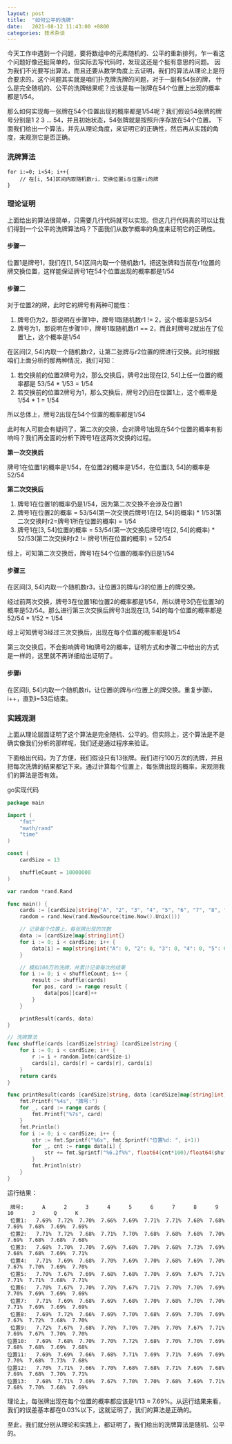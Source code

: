 ```yaml
---
layout: post 
title:  "如何公平的洗牌"
date:   2021-08-12 11:43:00 +0800 
categories: 技术杂谈
---
```


今天工作中遇到一个问题，要将数组中的元素随机的、公平的重新排列，乍一看这个问题好像还挺简单的，但实际去写代码时，发现这还是个挺有意思的问题。
因为我们不光要写出算法，而且还要从数学角度上去证明，我们的算法从理论上是符合要求的。这个问题其实就是咱们扑克牌洗牌的问题，对于一副有54张的牌，
什么是完全随机的、公平的洗牌结果呢？应该是每一张牌在54个位置上出现的概率都是1/54。

那么如何实现每一张牌在54个位置出现的概率都是1/54呢？我们假设54张牌的牌号分别是1 2 3 ... 54，并且初始状态，54张牌就是按照升序存放在54个位置。
下面我们给出一个算法，并先从理论角度，来证明它的正确性，然后再从实践的角度，来观测它是否正确。

### 洗牌算法
```
for i:=0; i<54; i++{
    // 在[i, 54]区间内取随机数ri，交换位置i与位置ri的牌
}
```

### 理论证明
上面给出的算法很简单，只需要几行代码就可以实现。但这几行代码真的可以让我们得到一个公平的洗牌算法吗？下面我们从数学概率的角度来证明它的正确性。
#### 步骤一
位置1是牌号1，我们在[1, 54]区间内取一个随机数r1，把这张牌和当前在r1位置的牌交换位置，这样能保证牌号1在54个位置出现的概率都是1/54

#### 步骤二
对于位置2的牌，此时它的牌号有两种可能性：

1. 牌号仍为2，那说明在步骤1中，牌号1取随机数r1 != 2，这个概率是53/54
2. 牌号为1，那说明在步骤1中，牌号1取随机数r1 == 2，而此时牌号2就出在了位置1上，这个概率是1/54

在区间[2, 54]内取一个随机数r2，让第二张牌与r2位置的牌进行交换。此时根据咱们上面分析的那两种情况，我们可知：

1. 若交换前的位置2牌号为2，那么交换后，牌号2出现在[2, 54]上任一位置的概率都是 53/54 * 1/53 = 1/54
2. 若交换前的位置2牌号为1，那么交换后，牌号2仍旧在位置1上，这个概率是1/54 * 1 = 1/54

所以总体上，牌号2出现在54个位置的概率都是1/54

此时有人可能会有疑问了，第二次的交换，会对牌号1出现在54个位置的概率有影响吗？我们再全面的分析下牌号1在这两次交换的过程。

**第一次交换后**

牌号1在位置1的概率是1/54，在位置2的概率是1/54，在位置[3, 54]的概率是52/54

**第二次交换后**

1. 牌号1在位置1的概率仍是1/54，因为第二次交换不会涉及位置1
2. 牌号1在位置2的概率 = 53/54(第一次交换后牌号1在[2, 54]的概率) * 1/53(第二次交换时r2=牌号1所在位置的概率) = 1/54
3. 牌号1在[3, 54]位置的概率 = 53/54(第一次交换后牌号1在[2, 54]的概率) * 52/53(第二次交换时r2 != 牌号1所在位置的概率) = 52/54

综上，可知第二次交换后，牌号1在54个位置的概率仍旧是1/54

#### 步骤三
在区间[3, 54]内取一个随机数r3，让位置3的牌与r3的位置上的牌交换。

经过前两次交换，牌号3在位置1和位置2的概率都是1/54，所以牌号3仍在位置3的概率是52/54。那么进行第三次交换后牌号3出现在[3, 54]的每个位置的概率都是52/54 * 1/52 = 1/54

综上可知牌号3经过三次交换后，出现在每个位置的概率都是1/54

第三次交换后，不会影响牌号1和牌号2的概率，证明方式和步骤二中给出的方式是一样的，这里就不再详细给出证明了。

#### 步骤i
在区间[i, 54]内取一个随机数ri，让位置i的牌与ri位置上的牌交换。重复步骤i，i++，直到i=53后结束。

### 实践观测
上面从理论层面证明了这个算法是完全随机、公平的。但实际上，这个算法是不是确实像我们分析的那样呢，我们还是通过程序来验证。

下面给出代码，为了方便，我们假设只有13张牌。我们进行100万次的洗牌，并且把每次洗牌的结果都记下来。通过计算每个位置上，每张牌出现的概率，来观测我们的算法是否有效。

go实现代码

```go
package main

import (
	"fmt"
	"math/rand"
	"time"
)

const (
	cardSize = 13

	shuffleCount = 10000000
)

var random *rand.Rand

func main() {
	cards := [cardSize]string{"A", "2", "3", "4", "5", "6", "7", "8", "9", "10", "J", "Q", "K"}
	random = rand.New(rand.NewSource(time.Now().Unix()))

	// 记录每个位置上，每张牌出现的次数
	data := [cardSize]map[string]int{}
	for i := 0; i < cardSize; i++ {
		data[i] = map[string]int{"A": 0, "2": 0, "3": 0, "4": 0, "5": 0, "6": 0, "7": 0, "8": 0, "9": 0, "10": 0, "J": 0, "Q": 0, "K": 0}
	}

	// 模拟100万的洗牌，并累计记录每次的结果
	for i := 0; i < shuffleCount; i++ {
		result := shuffle(cards)
		for pos, card := range result {
			data[pos][card]++
		}
	}

	printResult(cards, data)
}

// 洗牌算法
func shuffle(cards [cardSize]string) [cardSize]string {
	for i := 0; i < cardSize; i++ {
		r := i + random.Intn(cardSize-i)
		cards[i], cards[r] = cards[r], cards[i]
	}
	return cards
}

func printResult(cards [cardSize]string, data [cardSize]map[string]int) {
	fmt.Printf("%4s", "牌号:")
	for _, card := range cards {
		fmt.Printf("%7s", card)
	}
	fmt.Println()
	for i := 0; i < cardSize; i++ {
		str := fmt.Sprintf("%6s", fmt.Sprintf("位置%d: ", i+1))
		for _, cnt := range data[i] {
			str += fmt.Sprintf("%6.2f%%", float64(cnt*100)/float64(shuffleCount))
		}
		fmt.Println(str)
	}
}
```

运行结果：
```
 牌号:      A      2      3      4      5      6      7      8      9     10      J      Q      K
 位置1:   7.69%  7.72%  7.70%  7.66%  7.69%  7.71%  7.71%  7.68%  7.68%  7.69%  7.68%  7.69%  7.69%
 位置2:   7.71%  7.72%  7.68%  7.71%  7.70%  7.68%  7.68%  7.68%  7.70%  7.69%  7.68%  7.68%  7.68%
 位置3:   7.68%  7.70%  7.70%  7.69%  7.68%  7.70%  7.68%  7.73%  7.69%  7.68%  7.68%  7.69%  7.71%
 位置4:   7.71%  7.69%  7.68%  7.70%  7.69%  7.70%  7.68%  7.69%  7.70%  7.67%  7.70%  7.69%  7.70%
 位置5:   7.70%  7.67%  7.69%  7.68%  7.68%  7.70%  7.69%  7.67%  7.71%  7.71%  7.71%  7.68%  7.71%
 位置6:   7.70%  7.67%  7.70%  7.70%  7.67%  7.71%  7.70%  7.70%  7.69%  7.70%  7.69%  7.69%  7.69%
 位置7:   7.71%  7.69%  7.68%  7.69%  7.68%  7.70%  7.68%  7.70%  7.70%  7.71%  7.69%  7.69%  7.69%
 位置8:   7.69%  7.72%  7.66%  7.69%  7.70%  7.68%  7.69%  7.70%  7.69%  7.67%  7.72%  7.68%  7.70%
 位置9:   7.72%  7.67%  7.68%  7.70%  7.70%  7.70%  7.70%  7.67%  7.71%  7.69%  7.67%  7.70%  7.70%
位置10:   7.69%  7.68%  7.70%  7.70%  7.72%  7.68%  7.70%  7.70%  7.69%  7.68%  7.68%  7.69%  7.68%
位置11:   7.69%  7.69%  7.66%  7.68%  7.71%  7.69%  7.71%  7.69%  7.69%  7.70%  7.68%  7.73%  7.68%
位置12:   7.70%  7.71%  7.66%  7.70%  7.68%  7.68%  7.71%  7.69%  7.68%  7.69%  7.68%  7.70%  7.71%
位置13:   7.68%  7.71%  7.69%  7.67%  7.70%  7.70%  7.68%  7.69%  7.71%  7.68%  7.70%  7.68%  7.69%
```

理论上，每张牌出现在每个位置的概率都应该是1/13 ≈ 7.69%。从运行结果来看，我们的误差基本都在0.03%以下，这就证明了，我们的算法是正确的。

至此，我们就分别从理论和实践上，都证明了，我们给出的洗牌算法是随机、公平的。